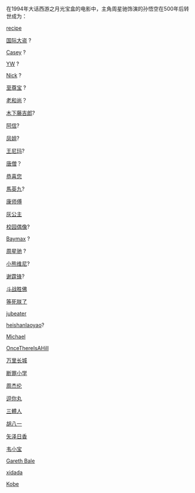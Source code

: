 在1994年大话西游之月光宝盒的电影中，主角周星驰饰演的孙悟空在500年后转世成为：

[recipe](Peter/Peter.md)

[国际大盗](CrazyStone/CrazyStone.md) ?

[Casey](Casey/Casey.md) ?

[YW](YW/yw.md) ?

[Nick](NickLuo/nick.md) ?

[至尊宝](ZZB/zzb.md) ?

[老和尚](monk/monk.md)？

[木下藤吉郎](manNamedMonkey/monkey.md)?

[阿信](mayDay/mayDay.md)?

[凤姐](Lady/Lady.md)?

[王尼玛](Interstellar/Interstellar.md)?

[唐僧](hatetong/hatetong.md)？

[恭喜您](congrats/congrats.md)

[馬英九](YingJeouMa/YingJeouMa.md)?

[康师傅](Kong-Shi-foo/Kong-Shi-foo.md)

[灰公主](Cinderella/Cinderella.md)

[校园偶像](school-idols/school-idols.md)?

[Baymax](Baymax/Baymax.md) ?

[周星驰](Zhou/Zhou.md) ?

[小熊维尼](xinwang/xin.md)?

[谢霆锋](TingfengXie/TingfengXie.md)?

[斗战胜佛](斗战胜佛/斗战胜佛.md)

[等死朕了](howeroc/西游后记.md)

[jubeater](ZTL/无天.md)

[heishanlaoyao](heishanlaoyao/heishanlaoyao.md)?

[Michael](Michael/signal.md)

[OnceThereIsAHill](OnceThereIsAHill/OnceThereIsAHill.md)

[万里长城](world/走向世界.md)

[断罪小学](crime_school/crime_school.md)

[周杰伦](Jay_Chou/Jay_Chou.md)

[逗你丸](Douniwan/douniwan.md)

[三體人](CK/CK.md)

[胡八一](摸金校尉/摸金校尉.md)

[矢泽日香](nico/nico.md)

[韦小宝](Weixiaobao/Weixiaobao.md)

[Gareth Bale](Gareth_Bale/Bale.md)

[xidada](xidada/xidada.md)

[Kobe](Kobe/Kobe.md)